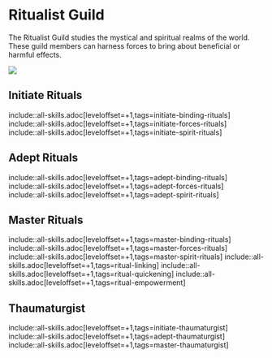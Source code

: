 # Ritualist Guild

The Ritualist Guild studies the mystical and spiritual realms of the world.  These guild members can harness forces to bring about beneficial or harmful effects.

![](https://i.imgur.com/5df4did.png)


## Initiate Rituals 

include::all-skills.adoc[leveloffset=+1,tags=initiate-binding-rituals]
include::all-skills.adoc[leveloffset=+1,tags=initiate-forces-rituals]
include::all-skills.adoc[leveloffset=+1,tags=initiate-spirit-rituals]

## Adept Rituals

include::all-skills.adoc[leveloffset=+1,tags=adept-binding-rituals]
include::all-skills.adoc[leveloffset=+1,tags=adept-forces-rituals]
include::all-skills.adoc[leveloffset=+1,tags=adept-spirit-rituals]

## Master Rituals

include::all-skills.adoc[leveloffset=+1,tags=master-binding-rituals]
include::all-skills.adoc[leveloffset=+1,tags=master-forces-rituals]
include::all-skills.adoc[leveloffset=+1,tags=master-spirit-rituals]
include::all-skills.adoc[leveloffset=+1,tags=ritual-linking]
include::all-skills.adoc[leveloffset=+1,tags=ritual-quickening]
include::all-skills.adoc[leveloffset=+1,tags=ritual-empowerment]

## Thaumaturgist

include::all-skills.adoc[leveloffset=+1,tags=initiate-thaumaturgist]
include::all-skills.adoc[leveloffset=+1,tags=adept-thaumaturgist]
include::all-skills.adoc[leveloffset=+1,tags=master-thaumaturgist]